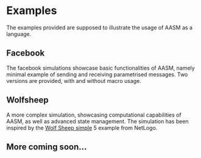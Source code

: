 # Examples

The examples provided are supposed to illustrate the usage of AASM as a language.

## Facebook

The facebook simulations showcase basic functionalities of AASM, namely minimal example of sending and receiving parametrised messages.
Two versions are provided, with and without macro usage.

## Wolfsheep

A more complex simulation, showcasing computational capabilities of AASM, as well as advanced state management.
The simulation has been inspired by the [Wolf Sheep simple](http://www.netlogoweb.org/launch#http://www.netlogoweb.org/assets/modelslib/IABM%20Textbook/chapter%204/Wolf%20Sheep%20Simple%205.nlogo) 5 example from NetLogo.

## More coming soon...


